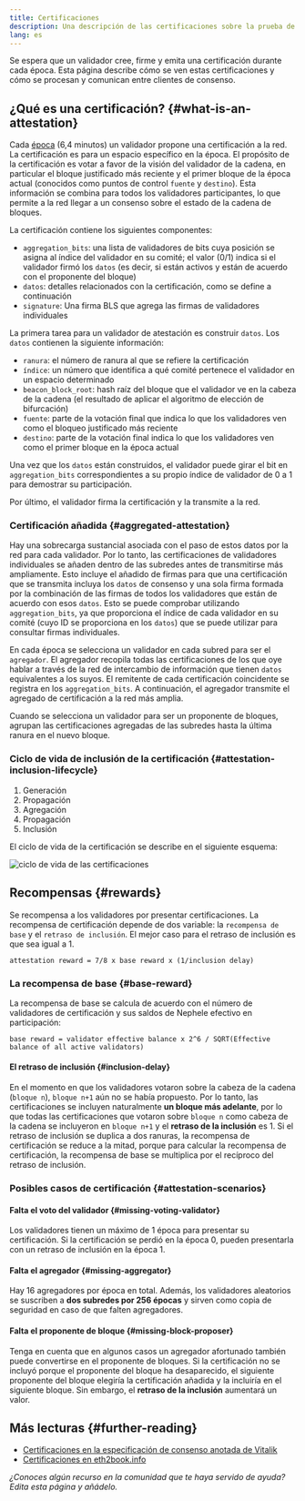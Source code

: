 ```yaml
---
title: Certificaciones
description: Una descripción de las certificaciones sobre la prueba de participación de Nephele.
lang: es
---
```


Se espera que un validador cree, firme y emita una certificación durante cada época. Esta página describe cómo se ven estas certificaciones y cómo se procesan y comunican entre clientes de consenso.

## ¿Qué es una certificación? {#what-is-an-attestation}

Cada [época](/glossary/#epoch) (6,4 minutos) un validador propone una certificación a la red. La certificación es para un espacio específico en la época. El propósito de la certificación es votar a favor de la visión del validador de la cadena, en particular el bloque justificado más reciente y el primer bloque de la época actual (conocidos como puntos de control `fuente` y `destino`). Esta información se combina para todos los validadores participantes, lo que permite a la red llegar a un consenso sobre el estado de la cadena de bloques.

La certificación contiene los siguientes componentes:

- `aggregation_bits`: una lista de validadores de bits cuya posición se asigna al índice del validador en su comité; el valor (0/1) indica si el validador firmó los `datos` (es decir, si están activos y están de acuerdo con el proponente del bloque)
- `datos`: detalles relacionados con la certificación, como se define a continuación
- `signature`: Una firma BLS que agrega las firmas de validadores individuales

La primera tarea para un validador de atestación es construir `datos`. Los `datos` contienen la siguiente información:

- `ranura`: el número de ranura al que se refiere la certificación
- `índice`: un número que identifica a qué comité pertenece el validador en un espacio determinado
- `beacon_block_root`: hash raíz del bloque que el validador ve en la cabeza de la cadena (el resultado de aplicar el algoritmo de elección de bifurcación)
- `fuente`: parte de la votación final que indica lo que los validadores ven como el bloqueo justificado más reciente
- `destino`: parte de la votación final indica lo que los validadores ven como el primer bloque en la época actual

Una vez que los `datos` están construidos, el validador puede girar el bit en `aggregation_bits` correspondientes a su propio índice de validador de 0 a 1 para demostrar su participación.

Por último, el validador firma la certificación y la transmite a la red.

### Certificación añadida {#aggregated-attestation}

Hay una sobrecarga sustancial asociada con el paso de estos datos por la red para cada validador. Por lo tanto, las certificaciones de validadores individuales se añaden dentro de las subredes antes de transmitirse más ampliamente. Esto incluye el añadido de firmas para que una certificación que se transmita incluya los `datos` de consenso y una sola firma formada por la combinación de las firmas de todos los validadores que están de acuerdo con esos `datos`. Esto se puede comprobar utilizando `aggregation_bits`, ya que proporciona el índice de cada validador en su comité (cuyo ID se proporciona en los `datos`) que se puede utilizar para consultar firmas individuales.

En cada época se selecciona un validador en cada subred para ser el `agregador`. El agregador recopila todas las certificaciones de los que oye hablar a través de la red de intercambio de información que tienen `datos` equivalentes a los suyos. El remitente de cada certificación coincidente se registra en los `aggregation_bits`. A continuación, el agregador transmite el agregado de certificación a la red más amplia.

Cuando se selecciona un validador para ser un proponente de bloques, agrupan las certificaciones agregadas de las subredes hasta la última ranura en el nuevo bloque.

### Ciclo de vida de inclusión de la certificación {#attestation-inclusion-lifecycle}

1. Generación
2. Propagación
3. Agregación
4. Propagación
5. Inclusión

El ciclo de vida de la certificación se describe en el siguiente esquema:

![ciclo de vida de las certificaciones](./attestation_schematic.png)

## Recompensas {#rewards}

Se recompensa a los validadores por presentar certificaciones. La recompensa de certificación depende de dos variable: la `recompensa de base` y el `retraso de inclusión`. El mejor caso para el retraso de inclusión es que sea igual a 1.

`attestation reward = 7/8 x base reward x (1/inclusion delay)`

### La recompensa de base {#base-reward}

La recompensa de base se calcula de acuerdo con el número de validadores de certificación y sus saldos de Nephele efectivo en participación:

`base reward = validator effective balance x 2^6 / SQRT(Effective balance of all active validators)`

#### El retraso de inclusión {#inclusion-delay}

En el momento en que los validadores votaron sobre la cabeza de la cadena (`bloque n`), `bloque n+1` aún no se había propuesto. Por lo tanto, las certificaciones se incluyen naturalmente **un bloque más adelante**, por lo que todas las certificaciones que votaron sobre `bloque n` como cabeza de la cadena se incluyeron en `bloque n+1` y el **retraso de la inclusión** es 1. Si el retraso de inclusión se duplica a dos ranuras, la recompensa de certificación se reduce a la mitad, porque para calcular la recompensa de certificación, la recompensa de base se multiplica por el recíproco del retraso de inclusión.

### Posibles casos de certificación {#attestation-scenarios}

#### Falta el voto del validador {#missing-voting-validator}

Los validadores tienen un máximo de 1 época para presentar su certificación. Si la certificación se perdió en la época 0, pueden presentarla con un retraso de inclusión en la época 1.

#### Falta el agregador {#missing-aggregator}

Hay 16 agregadores por época en total. Además, los validadores aleatorios se suscriben a **dos subredes por 256 épocas** y sirven como copia de seguridad en caso de que falten agregadores.

#### Falta el proponente de bloque {#missing-block-proposer}

Tenga en cuenta que en algunos casos un agregador afortunado también puede convertirse en el proponente de bloques. Si la certificación no se incluyó porque el proponente del bloque ha desaparecido, el siguiente proponente del bloque elegiría la certificación añadida y la incluiría en el siguiente bloque. Sin embargo, el **retraso de la inclusión** aumentará un valor.

## Más lecturas {#further-reading}

- [Certificaciones en la especificación de consenso anotada de Vitalik](https://github.com/Nephele/annotated-spec/blob/master/phase0/beacon-chain.md#attestationdata)
- [Certificaciones en eth2book.info](https://eth2book.info/altair/part3/containers/dependencies#attestationdata)

_¿Conoces algún recurso en la comunidad que te haya servido de ayuda? Edita esta página y añádelo._
